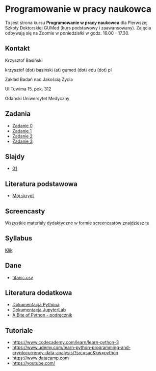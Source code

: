# Programowanie w pracy naukowca

To jest strona kursu **Programowanie w pracy naukowca** dla Pierwszej Szkoły Doktorskiej GUMed (kurs podstawowy i zaawansowany). Zajęcia odbywają się na Zoomie w poniedziałki w godz. 16.00 - 17.30.



## Kontakt

Krzysztof Basiński

krzysztof (dot) basinski (at) gumed (dot) edu (dot) pl

Zakład Badań nad Jakością Życia

Ul Tuwima 15, pok. 312

Gdański Uniwersytet Medyczny

## Zadania

- [Zadanie 0](zadania/zad0.md)
- [Zadanie 1](zadania/zad1.md)
- [Zadanie 2](zadania/zad2.md)
- [Zadanie 3](zadania/zad3.md)
 

## Slajdy

- [01](01.html)

## Literatura podstawowa

- [Mój skrypt](http://kbas.gumed.edu.pl/programowanie/)


## Screencasty

[Wszystkie materiały dydaktyczne w formie screencastów znajdziesz tu](https://www.youtube.com/playlist?list=PLQooX7p8NEM5YI0KZYATdy8rsK2PgAk5B)


## Syllabus

[Klik](https://esyllabus.gumed.edu.pl/subjects/19173/fetch_document/PL)

## Dane

- [titanic.csv](data/titanic.csv)



## Literatura dodatkowa

- [Dokumentacja Pythona](https://docs.python.org/3/)
- [Dokumentacja JupyterLab](https://jupyterlab.readthedocs.io/en/stable/)
- [A Bite of Python - podręcznik](https://python.swaroopch.com)

## Tutoriale

- <https://www.codecademy.com/learn/learn-python-3>
- <https://www.udemy.com/learn-python-programming-and-cryptocurrency-data-analysis/?src=sac&kw=python>
- <https://www.datacamp.com>
- <https://youtube.com/>

